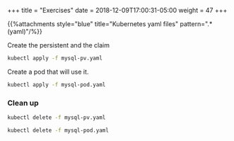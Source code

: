 +++
title = "Exercises"
date = 2018-12-09T17:00:31-05:00
weight = 47
+++

{{%attachments style="blue" title="Kubernetes yaml files" pattern=".*(yaml)"/%}}

Create the persistent and the claim
```bash
kubectl apply -f mysql-pv.yaml
```

Create a pod that will use it.

```bash
kubectl apply -f mysql-pod.yaml

```

### Clean up
```bash
kubectl delete -f mysql-pv.yaml

kubectl delete -f mysql-pod.yaml

```

